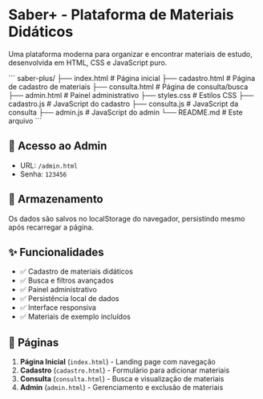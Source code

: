 # Saber+ - Plataforma de Materiais Didáticos

Uma plataforma moderna para organizar e encontrar materiais de estudo, desenvolvida em HTML, CSS e JavaScript puro.

\`\`\`
saber-plus/
├── index.html          # Página inicial
├── cadastro.html       # Página de cadastro de materiais
├── consulta.html       # Página de consulta/busca
├── admin.html          # Painel administrativo
├── styles.css          # Estilos CSS
├── cadastro.js         # JavaScript do cadastro
├── consulta.js         # JavaScript da consulta
├── admin.js            # JavaScript do admin
└── README.md           # Este arquivo
\`\`\`

## 🔑 Acesso ao Admin

- URL: `/admin.html`
- Senha: `123456`

## 💾 Armazenamento

Os dados são salvos no localStorage do navegador, persistindo mesmo após recarregar a página.

## ✨ Funcionalidades

- ✅ Cadastro de materiais didáticos
- ✅ Busca e filtros avançados
- ✅ Painel administrativo
- ✅ Persistência local de dados
- ✅ Interface responsiva
- ✅ Materiais de exemplo incluídos

## 🎯 Páginas

1. **Página Inicial** (`index.html`) - Landing page com navegação
2. **Cadastro** (`cadastro.html`) - Formulário para adicionar materiais
3. **Consulta** (`consulta.html`) - Busca e visualização de materiais
4. **Admin** (`admin.html`) - Gerenciamento e exclusão de materiais


